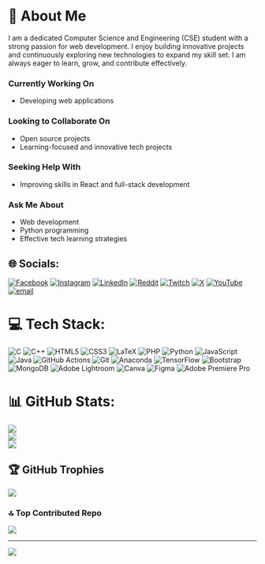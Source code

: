 # 💫 About Me

I am a dedicated Computer Science and Engineering (CSE) student with a strong passion for web development. I enjoy building innovative projects and continuously exploring new technologies to expand my skill set. I am always eager to learn, grow, and contribute effectively.

### Currently Working On
- Developing web applications  

### Looking to Collaborate On
- Open source projects  
- Learning-focused and innovative tech projects

### Seeking Help With
- Improving skills in React and full-stack development

### Ask Me About
- Web development  
- Python programming  
- Effective tech learning strategies



## 🌐 Socials:
[![Facebook](https://img.shields.io/badge/Facebook-%231877F2.svg?logo=Facebook&logoColor=white)](https://facebook.com/smrajking39) [![Instagram](https://img.shields.io/badge/Instagram-%23E4405F.svg?logo=Instagram&logoColor=white)](https://instagram.com/sm_rajking) [![LinkedIn](https://img.shields.io/badge/LinkedIn-%230077B5.svg?logo=linkedin&logoColor=white)](https://linkedin.com/in/smrajking) [![Reddit](https://img.shields.io/badge/Reddit-%23FF4500.svg?logo=Reddit&logoColor=white)](https://reddit.com/user/u/Fun-Anything-7644) [![Twitch](https://img.shields.io/badge/Twitch-%239146FF.svg?logo=Twitch&logoColor=white)](https://twitch.tv/rajking_69) [![X](https://img.shields.io/badge/X-black.svg?logo=X&logoColor=white)](https://x.com/@SM_Rajking) [![YouTube](https://img.shields.io/badge/YouTube-%23FF0000.svg?logo=YouTube&logoColor=white)](https://youtube.com/@@C2210SheikhMohammadRajking) [![email](https://img.shields.io/badge/Email-D14836?logo=gmail&logoColor=white)](mailto:smrajking4457@gmail.com) 

# 💻 Tech Stack:
![C](https://img.shields.io/badge/c-%2300599C.svg?style=for-the-badge&logo=c&logoColor=white) ![C++](https://img.shields.io/badge/c++-%2300599C.svg?style=for-the-badge&logo=c%2B%2B&logoColor=white) ![HTML5](https://img.shields.io/badge/html5-%23E34F26.svg?style=for-the-badge&logo=html5&logoColor=white) ![CSS3](https://img.shields.io/badge/css3-%231572B6.svg?style=for-the-badge&logo=css3&logoColor=white) ![LaTeX](https://img.shields.io/badge/latex-%23008080.svg?style=for-the-badge&logo=latex&logoColor=white) ![PHP](https://img.shields.io/badge/php-%23777BB4.svg?style=for-the-badge&logo=php&logoColor=white) ![Python](https://img.shields.io/badge/python-3670A0?style=for-the-badge&logo=python&logoColor=ffdd54) ![JavaScript](https://img.shields.io/badge/javascript-%23323330.svg?style=for-the-badge&logo=javascript&logoColor=%23F7DF1E) ![Java](https://img.shields.io/badge/java-%23ED8B00.svg?style=for-the-badge&logo=openjdk&logoColor=white) ![GitHub Actions](https://img.shields.io/badge/github%20actions-%232671E5.svg?style=for-the-badge&logo=githubactions&logoColor=white) ![Git](https://img.shields.io/badge/git-%23F05033.svg?style=for-the-badge&logo=git&logoColor=white) ![Anaconda](https://img.shields.io/badge/Anaconda-%2344A833.svg?style=for-the-badge&logo=anaconda&logoColor=white) ![TensorFlow](https://img.shields.io/badge/TensorFlow-%23FF6F00.svg?style=for-the-badge&logo=TensorFlow&logoColor=white) ![Bootstrap](https://img.shields.io/badge/bootstrap-%238511FA.svg?style=for-the-badge&logo=bootstrap&logoColor=white) ![MongoDB](https://img.shields.io/badge/MongoDB-%234ea94b.svg?style=for-the-badge&logo=mongodb&logoColor=white) ![Adobe Lightroom](https://img.shields.io/badge/Adobe%20Lightroom-31A8FF.svg?style=for-the-badge&logo=Adobe%20Lightroom&logoColor=white) ![Canva](https://img.shields.io/badge/Canva-%2300C4CC.svg?style=for-the-badge&logo=Canva&logoColor=white) ![Figma](https://img.shields.io/badge/figma-%23F24E1E.svg?style=for-the-badge&logo=figma&logoColor=white) ![Adobe Premiere Pro](https://img.shields.io/badge/Adobe%20Premiere%20Pro-9999FF.svg?style=for-the-badge&logo=Adobe%20Premiere%20Pro&logoColor=white)
# 📊 GitHub Stats:
![](https://github-readme-stats.vercel.app/api?username=rajking69&theme=merko&hide_border=true&include_all_commits=false&count_private=true)<br/>
![](https://nirzak-streak-stats.vercel.app/?user=rajking69&theme=merko&hide_border=true)<br/>
![](https://github-readme-stats.vercel.app/api/top-langs/?username=rajking69&theme=merko&hide_border=true&include_all_commits=false&count_private=true&layout=compact)

## 🏆 GitHub Trophies
![](https://github-profile-trophy.vercel.app/?username=rajking69&theme=radical&no-frame=false&no-bg=true&margin-w=4)

### 🔝 Top Contributed Repo
![](https://github-contributor-stats.vercel.app/api?username=rajking69&limit=5&theme=dark&combine_all_yearly_contributions=true)

---
[![](https://visitcount.itsvg.in/api?id=rajking69&icon=0&color=8)](https://visitcount.itsvg.in)

<!-- Proudly created with GPRM ( https://gprm.itsvg.in ) -->
